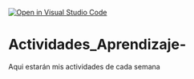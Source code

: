 [![Open in Visual Studio Code](https://classroom.github.com/assets/open-in-vscode-c66648af7eb3fe8bc4f294546bfd86ef473780cde1dea487d3c4ff354943c9ae.svg)](https://classroom.github.com/online_ide?assignment_repo_id=8478514&assignment_repo_type=AssignmentRepo)
# Actividades_Aprendizaje-
Aqui estarán mis actividades de cada semana
